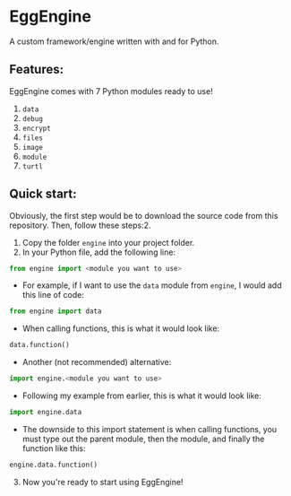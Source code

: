 # EggEngine
A custom framework/engine written with and for Python.

## Features:
EggEngine comes with 7 Python modules ready to use!
1. `data`
2. `debug`
3. `encrypt`
4. `files`
5. `image`
6. `module`
7. `turtl`

## Quick start:

Obviously, the first step would be to download the source code from this repository. Then, follow these steps:2. 

1. Copy the folder `engine` into your project folder.
2. In your Python file, add the following line: 
```python 
from engine import <module you want to use>
```
-  For example, if I want to use the `data` module from `engine`, I would add this line of code:
```python
from engine import data
```
- When calling functions, this is what it would look like:
```python
data.function()
```
-  Another (not recommended) alternative:
```python
import engine.<module you want to use>
```
- Following my example from earlier, this is what it would look like:
```python
import engine.data
```
- The downside to this import statement is when calling functions, you must type out the parent module, then the module, and finally the function like this:
```python
engine.data.function()
```
3. Now you're ready to start using EggEngine!